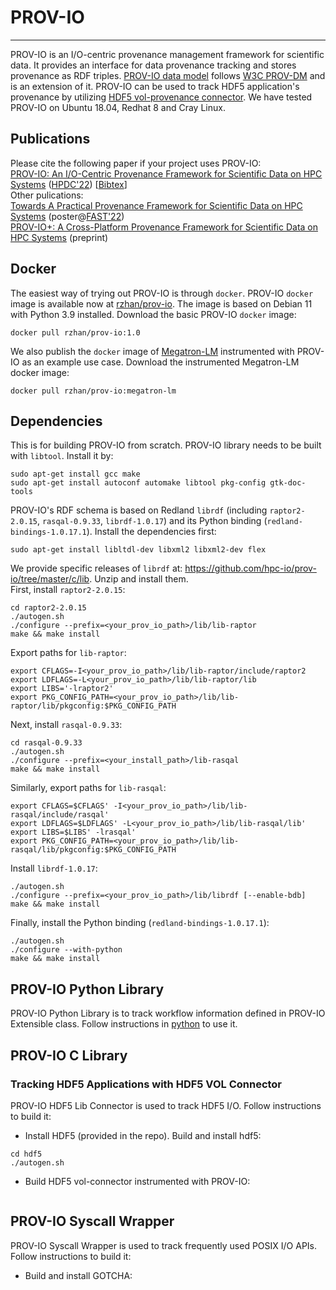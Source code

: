 # PROV-IO

---
PROV-IO is an I/O-centric provenance management framework for scientific data. It provides an interface for data provenance tracking and stores provenance as RDF triples. [PROV-IO data model](https://github.com/hpc-io/prov-io/blob/master/doc/provio-latest.png) follows [W3C PROV-DM](https://www.w3.org/TR/prov-dm/) and is an extension of it. PROV-IO can be used to track HDF5 application's provenance by utilizing [HDF5 vol-provenance connector](https://github.com/hpc-io/vol-provenance). We have tested PROV-IO on Ubuntu 18.04, Redhat 8 and Cray Linux.

## Publications
Please cite the following paper if your project uses PROV-IO:  <br /> 
[PROV-IO: An I/O-Centric Provenance Framework for Scientific Data on HPC Systems](https://dl.acm.org/doi/10.1145/3502181.3531477) ([HPDC'22](https://www.hpdc.org/2022/)) [[Bibtex](https://github.com/hpc-io/prov-io/blob/master/doc/acm_3502181.3531477.bib)] <br /> 
Other pulications:  <br /> 
[Towards A Practical Provenance Framework for Scientific Data on HPC Systems](https://github.com/hpc-io/prov-io/blob/master/doc/FAST_22_WiP_PROV-IO.pdf) (poster@[FAST'22](https://www.usenix.org/conference/fast22)) <br />
[PROV-IO+: A Cross-Platform Provenance Framework for Scientific Data on HPC Systems](https://arxiv.org/abs/2308.00891) (preprint)<br />

## Docker
The easiest way of trying out PROV-IO is through ```docker```. PROV-IO ```docker``` image is available now at [rzhan/prov-io](https://hub.docker.com/repository/docker/rzhan/prov-io). The image is based on Debian 11 with Python 3.9 installed. Download the basic PROV-IO ```docker``` image:
```
docker pull rzhan/prov-io:1.0
```
We also publish the ```docker``` image of [Megatron-LM](https://github.com/NVIDIA/Megatron-LM) instrumented with PROV-IO as an example use case. Download the instrumented Megatron-LM docker image:
```
docker pull rzhan/prov-io:megatron-lm
```

## Dependencies
This is for building PROV-IO from scratch.
PROV-IO library needs to be built with ```libtool```. Install it by: <br /> 
```
sudo apt-get install gcc make
sudo apt-get install autoconf automake libtool pkg-config gtk-doc-tools 
```
PROV-IO's RDF schema is based on Redland ```librdf``` (including ```raptor2-2.0.15```, ```rasqal-0.9.33```, ```librdf-1.0.17```) and its Python binding (```redland-bindings-1.0.17.1```). Install the dependencies first: <br />  
```
sudo apt-get install libltdl-dev libxml2 libxml2-dev flex
```
We provide specific releases of ```librdf``` at: https://github.com/hpc-io/prov-io/tree/master/c/lib. Unzip and install them. <br />
First, install ```raptor2-2.0.15```:
```
cd raptor2-2.0.15
./autogen.sh
./configure --prefix=<your_prov_io_path>/lib/lib-raptor
make && make install
```
Export paths for ```lib-raptor```:
```
export CFLAGS=-I<your_prov_io_path>/lib/lib-raptor/include/raptor2
export LDFLAGS=-L<your_prov_io_path>/lib/lib-raptor/lib
export LIBS='-lraptor2'
export PKG_CONFIG_PATH=<your_prov_io_path>/lib/lib-raptor/lib/pkgconfig:$PKG_CONFIG_PATH
```
Next, install ```rasqal-0.9.33```:
```
cd rasqal-0.9.33
./autogen.sh
./configure --prefix=<your_install_path>/lib-rasqal
make && make install
```
Similarly, export paths for ```lib-rasqal```:
```
export CFLAGS=$CFLAGS' -I<your_prov_io_path>/lib/lib-rasqal/include/rasqal'
export LDFLAGS=$LDFLAGS' -L<your_prov_io_path>/lib/lib-rasqal/lib'
export LIBS=$LIBS' -lrasqal'
export PKG_CONFIG_PATH=<your_prov_io_path>/lib/lib-rasqal/lib/pkgconfig:$PKG_CONFIG_PATH
```
Install ```librdf-1.0.17```:
```
./autogen.sh
./configure --prefix=<your_prov_io_path>/lib/librdf [--enable-bdb]
make && make install
```
Finally, install the Python binding (```redland-bindings-1.0.17.1```):
```
./autogen.sh
./configure --with-python
make && make install
```

## PROV-IO Python Library
PROV-IO Python Library is to track workflow information defined in PROV-IO Extensible class.
Follow instructions in [python](https://github.com/hpc-io/prov-io/tree/master/python) to use it.


## PROV-IO C Library

### Tracking HDF5 Applications with HDF5 VOL Connector
PROV-IO HDF5 Lib Connector is used to track HDF5 I/O. Follow instructions to build it:
- Install HDF5 (provided in the repo). Build and install hdf5:
```
cd hdf5
./autogen.sh
```

- Build HDF5 vol-connector instrumented with PROV-IO:
```
```

## PROV-IO Syscall Wrapper
PROV-IO Syscall Wrapper is used to track frequently used POSIX I/O APIs. Follow instructions to build it:
- Build and install GOTCHA:
```
```
